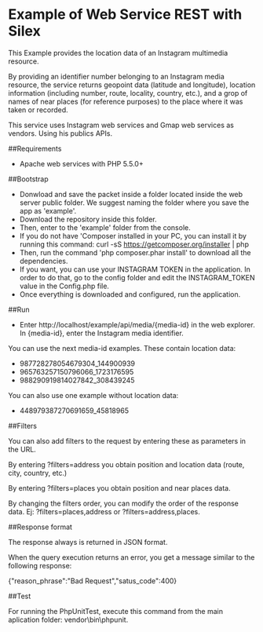 # Example of Web Service REST with Silex

This Example provides the location data of an Instagram multimedia resource.

By providing an identifier number belonging to an Instagram media resource, the service returns geopoint data (latitude and longitude), location information (including number, route, locality, country, etc.), and a grop of names of near places (for reference purposes) to the place where it was taken or recorded.

This service uses Instagram web services and Gmap web services as vendors. Using his publics APIs.


##Requirements

* Apache web services with PHP 5.5.0+


##Bootstrap

* Donwload and save the packet inside a folder located inside the web server public folder. We suggest naming the folder where you save the app as 'example'.
* Download the repository inside this folder.
* Then, enter to the 'example' folder from the console.
* If you do not have 'Composer installed in your PC, you can install it by running this command: curl -sS https://getcomposer.org/installer | php
* Then, run the command 'php composer.phar install' to download all the dependencies.
* If you want, you can use your INSTAGRAM TOKEN in the application. In order to do that, go to the config folder and edit the INSTAGRAM_TOKEN value in the Config.php file.
* Once everything is downloaded and configured, run the application.


##Run

* Enter http://localhost/example/api/media/{media-id} in the web explorer. In {media-id}, enter the Instagram media identifier.

You can use the next media-id examples. These contain location data:

* 987728278054679304_144900939
* 965763257150796066_1723176595
* 988290919814027842_308439245

You can also use one example without location data:

* 448979387270691659_45818965


##Filters

You can also add filters to the request by entering these as parameters in the URL.

By entering ?filters=address you obtain position and location data (route, city, country, etc.)

By entering ?filters=places you obtain position and near places data.

By changing the filters order, you can modify the order of the response data. Ej: ?filters=places,address or ?filters=address,places.


##Response format

The response always is returned in JSON format.

When the query execution returns an error, you get a message similar to the following response:

{"reason_phrase":"Bad Request","satus_code":400}


##Test

For running the PhpUnitTest, execute this command from the main aplication folder: vendor\bin\phpunit.
